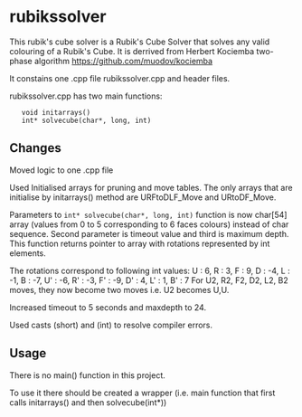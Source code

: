 # rubikssolver

This rubik's cube solver is a Rubik's Cube Solver that solves any valid colouring of a Rubik's Cube.
It is derrived from Herbert Kociemba two-phase algorithm
https://github.com/muodov/kociemba

It constains one .cpp file rubikssolver.cpp and header files.

rubikssolver.cpp has two main functions:
```
   void initarrays()
   int* solvecube(char*, long, int)
```
## Changes

Moved logic to one .cpp file

Used Initialised arrays for pruning and move tables.
The only arrays that are initialise by initarrays() method are
URFtoDLF_Move and URtoDF_Move.

Parameters to  `int* solvecube(char*, long, int)` function is now char[54] array (values from 0 to 5 corresponding to 6 faces colours) instead of char sequence.
Second parameter is timeout value and third is maximum depth.
This function returns pointer to array with rotations represented by int elements.

The rotations correspond to following int values:
U : 6,
R : 3,
F : 9,
D : -4,
L : -1,
B : -7,
U' : -6,
R' : -3,
F' : -9,
D' : 4,
L' : 1,
B' : 7
For U2, R2, F2, D2, L2, B2 moves, they now become two moves i.e. U2 becomes U,U.

Increased timeout to 5 seconds and maxdepth to 24.

Used casts (short) and (int) to resolve compiler errors.

## Usage

There is no main() function in this project.

To use it there should be created a wrapper (i.e. main function that first calls initarrays() and then solvecube(int*))


